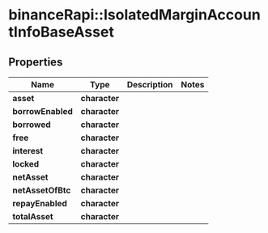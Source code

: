 # binanceRapi::IsolatedMarginAccountInfoBaseAsset


## Properties
Name | Type | Description | Notes
------------ | ------------- | ------------- | -------------
**asset** | **character** |  | 
**borrowEnabled** | **character** |  | 
**borrowed** | **character** |  | 
**free** | **character** |  | 
**interest** | **character** |  | 
**locked** | **character** |  | 
**netAsset** | **character** |  | 
**netAssetOfBtc** | **character** |  | 
**repayEnabled** | **character** |  | 
**totalAsset** | **character** |  | 



